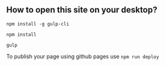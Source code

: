 ## How to open this site on your desktop?

`npm install -g gulp-cli`

`npm install`

`gulp`

To publish your page using github pages use `npm run deploy`
